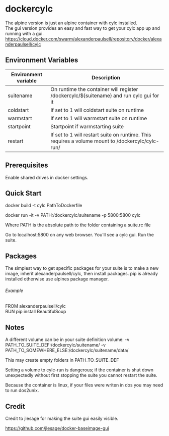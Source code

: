 # dockercylc

The alpine version is just an alpine container with cylc installed.  
The gui version provides an easy and fast way to get your cylc app up and running with a gui.
https://cloud.docker.com/swarm/alexanderpaulsell/repository/docker/alexanderpaulsell/cylc

## Environment Variables

| Environment variable | Description |
| ----------------------- | ----------------------------------------------------------------------------- |
| suitename | On runtime the container will register /dockercylc/${suitename} and run cylc gui for it |
| coldstart | If set to 1 will coldstart suite on runtime |
| warmstart | If set to 1 will warmstart suite on runtime |
| startpoint| Startpoint if warmstarting suite |
| restart   | If set to 1 will restart suite on runtime. This requires a volume mount to /dockercylc/cylc-run/ |

## Prerequisites

Enable shared drives in docker settings.


## Quick Start

docker build -t cylc PathToDockerfile

docker run -it -v PATH:/dockercylc/suitename -p 5800:5800 cylc

Where PATH is the absolute path to the folder containing a suite.rc file

Go to localhost:5800 on any web browser. You'll see a cylc gui. Run the suite.


## Packages

The simplest way to get specific packages for your suite is to make a new image, inherit alexanderpaulsell/cylc, then install packages.
pip is already installed otherwise use alpines package manager.  

###### Example

FROM alexanderpaulsell/cylc  
RUN pip install BeautifulSoup


## Notes

A different volume can be in your suite definition volume: -v PATH_TO_SUITE_DEF:/dockercylc/suitename/ -v PATH_TO_SOMEWHERE_ELSE:/dockercylc/suitename/data/

This may create empty folders in PATH_TO_SUITE_DEF

Setting a volume to cylc-run is dangerous; if the container is shut down unexpectedly without first stopping the suite you cannot restart the suite.

Because the container is linux, if your files were writen in dos you may need to run dos2unix.  

## Credit

Credit to jlesage for making the suite gui easily visible.

https://github.com/jlesage/docker-baseimage-gui
